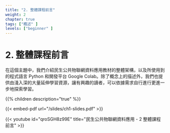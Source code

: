 ```yaml
---
title: "2. 整體課程前言"
weight: 2
chapter: true
tags: ["概述" ]
levels: ["beginner" ]
---
```


# 2. 整體課程前言

在這個主題中，我們介紹民生公共物聯網資料應用教材的整體架構，以及所使用到的程式語言 Python 和開發平台 Google Colab。除了概念上的描述外，我們也提供由淺入深的大量延伸學習資源，讓有興趣的讀者，可以依據需求自行進行更進一步地探索學習。

{{% children description="true" %}}

{{< embed-pdf url="/slides/ch1-slides.pdf" >}}

  {{< youtube id="qroSGH8z99E" title="民生公共物聯網資料應用 - 2 整體課程前言" >}}

